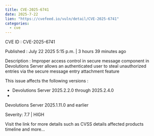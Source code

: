 ```yaml
--- 
title: CVE-2025-6741
date: 2025-7-22
lien: "https://cvefeed.io/vuln/detail/CVE-2025-6741"
categories:
  - cve
---
```


CVE ID : CVE-2025-6741

Published :  July 22
2025
5:15 p.m. | 3 hours
39 minutes ago

Description : Improper access control in secure message component in Devolutions Server allows an authenticated user to steal unauthorized entries via the secure message entry attachment feature


This issue affects the following versions :

  *  Devolutions Server 2025.2.2.0 through 2025.2.4.0
  *  
Devolutions Server 2025.1.11.0 and earlier

Severity: 7.7 | HIGH

Visit the link for more details
such as CVSS details
affected products
timeline
and more...
